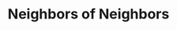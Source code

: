 ---
pid: RS148
title: Neighbors of Neighbors
location_transcription: multiple
zipcode: '19123'
outside_phl: 
neighborhood: Northern Liberties,Loft District
age: '29'
age_range: 20-29
instagram: 
image_file_name: RS_148.jpg
proposal_transcription: Each neighborhood, guided by arhats, constructs its own vision
  of bamboo shoots. Bamboo is connected under the earth by its root system. Each neighborhood
  will have its own thriving bamboo plant, knowing under the concrete + asphalt there
  is physical Earth those roots she connected through. This connection is reminded
  back to us through the beauty of the plants we visit in our own and in the neighborhoods
  of our neighbors + friends. This reminds us that in Philadelphia those concrete
  building + asphalt streets we build serve us, as they dwell upon this root system;
  connecting the neighborhoods + making room for the bamboo to thrive in our neighborhoods.
topic: Neighborhoods
topic_summary: '0'
type: Other No Form
keywords_other: 
credit: Kate Madara
image_labels: 
twitter: 
facebook: 
permalink: "/monuments/rs148/"
layout: item-page
---